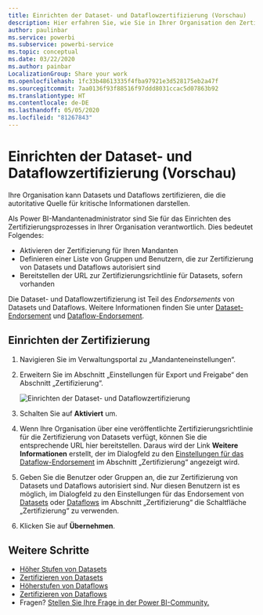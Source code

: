 ```yaml
---
title: Einrichten der Dataset- und Dataflowzertifizierung (Vorschau)
description: Hier erfahren Sie, wie Sie in Ihrer Organisation den Zertifizierungsprozess für Datasets und Dataflows einrichten.
author: paulinbar
ms.service: powerbi
ms.subservice: powerbi-service
ms.topic: conceptual
ms.date: 03/22/2020
ms.author: painbar
LocalizationGroup: Share your work
ms.openlocfilehash: 1fc33b48613335f4fba97921e3d528175eb2a47f
ms.sourcegitcommit: 7aa0136f93f88516f97ddd8031ccac5d07863b92
ms.translationtype: HT
ms.contentlocale: de-DE
ms.lasthandoff: 05/05/2020
ms.locfileid: "81267843"
---
```

# <a name="set-up-dataset-and-dataflow-certification-preview"></a>Einrichten der Dataset- und Dataflowzertifizierung (Vorschau)

Ihre Organisation kann Datasets und Dataflows zertifizieren, die die autoritative Quelle für kritische Informationen darstellen.

Als Power BI-Mandantenadministrator sind Sie für das Einrichten des Zertifizierungsprozesses in Ihrer Organisation verantwortlich. Dies bedeutet Folgendes:
* Aktivieren der Zertifizierung für Ihren Mandanten
* Definieren einer Liste von Gruppen und Benutzern, die zur Zertifizierung von Datasets und Dataflows autorisiert sind
* Bereitstellen der URL zur Zertifizierungsrichtlinie für Datasets, sofern vorhanden

Die Dataset- und Dataflowzertifizierung ist Teil des *Endorsements* von Datasets und Dataflows. Weitere Informationen finden Sie unter [Dataset-Endorsement](../service-datasets-promote.md) und [Dataflow-Endorsement](../transform-model/service-dataflows-promote-certify.md).


## <a name="set-up-certification"></a>Einrichten der Zertifizierung

1. Navigieren Sie im Verwaltungsportal zu „Mandanteneinstellungen“.
1. Erweitern Sie im Abschnitt „Einstellungen für Export und Freigabe“ den Abschnitt „Zertifizierung“.

   ![Einrichten der Dataset- und Dataflowzertifizierung](media/service-admin-setup-certification/service-admin-certification-setup-dialog.png)

1. Schalten Sie auf **Aktiviert** um.
1. Wenn Ihre Organisation über eine veröffentlichte Zertifizierungsrichtlinie für die Zertifizierung von Datasets verfügt, können Sie die entsprechende URL hier bereitstellen. Daraus wird der Link **Weitere Informationen** erstellt, der im Dialogfeld zu den [Einstellungen für das Dataflow-Endorsement](../service-datasets-promote.md#request-dataset-certification) im Abschnitt „Zertifizierung“ angezeigt wird. 
1. Geben Sie die Benutzer oder Gruppen an, die zur Zertifizierung von Datasets und Dataflows autorisiert sind. Nur diesen Benutzern ist es möglich, im Dialogfeld zu den Einstellungen für das Endorsement von [Datasets](../service-datasets-promote.md#request-dataset-certification) oder [Dataflows](../transform-model/service-dataflows-promote-certify.md#certify-a-dataflow) im Abschnitt „Zertifizierung“ die Schaltfläche „Zertifizierung“ zu verwenden.
1. Klicken Sie auf **Übernehmen**.

## <a name="next-steps"></a>Weitere Schritte
* [Höher Stufen von Datasets](../service-datasets-promote.md)
* [Zertifizieren von Datasets](../service-datasets-certify.md)
* [Höherstufen von Dataflows](../transform-model/service-dataflows-promote-certify.md#promote-a-dataflow)
* [Zertifizieren von Dataflows](../transform-model/service-dataflows-promote-certify.md#certify-a-dataflow)
* Fragen? [Stellen Sie Ihre Frage in der Power BI-Community.](https://community.powerbi.com/)
